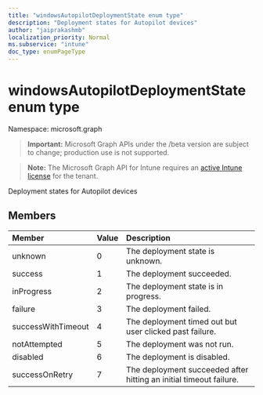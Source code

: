 ```yaml
---
title: "windowsAutopilotDeploymentState enum type"
description: "Deployment states for Autopilot devices"
author: "jaiprakashmb"
localization_priority: Normal
ms.subservice: "intune"
doc_type: enumPageType
---
```


# windowsAutopilotDeploymentState enum type

Namespace: microsoft.graph
> **Important:** Microsoft Graph APIs under the /beta version are subject to change; production use is not supported.

> **Note:** The Microsoft Graph API for Intune requires an [active Intune license](https://go.microsoft.com/fwlink/?linkid=839381) for the tenant.


Deployment states for Autopilot devices

## Members
|Member|Value|Description|
|:---|:---|:---|
|unknown|0|The deployment state is unknown.|
|success|1|The deployment succeeded.|
|inProgress|2|The deployment state is in progress.|
|failure|3|The deployment failed.|
|successWithTimeout|4|The deployment timed out but user clicked past failure.|
|notAttempted|5|The deployment was not run.|
|disabled|6|The deployment is disabled.|
|successOnRetry|7|The deployment succeeded after hitting an initial timeout failure.|
